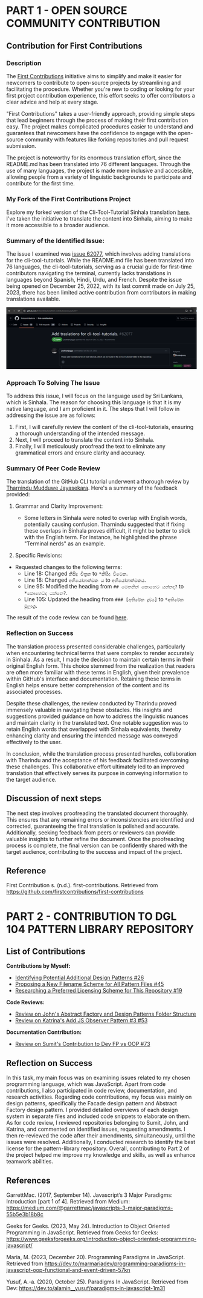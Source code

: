 # PART 1 - OPEN SOURCE COMMUNITY CONTRIBUTION

## Contribution for First Contributions 

### Description
The [First Contributions](https://github.com/firstcontributions/first-contributions) initiative aims to simplify and make it easier for newcomers to contribute to open-source projects by streamlining and facilitating the procedure. Whether you're new to coding or looking for your first project contribution experience, this effort seeks to offer contributors a clear advice and help at every stage.

"First Contributions" takes a user-friendly approach, providing simple steps that lead beginners through the process of making their first contribution easy. The project makes complicated procedures easier to understand and guarantees that newcomers have the confidence to engage with the open-source community with features like forking repositories and pull request submission.

The project is noteworthy for its enormous translation effort, since the README.md has been translated into 76 different languages. Through the use of many languages, the project is made more inclusive and accessible, allowing people from a variety of linguistic backgrounds to participate and contribute for the first time.

### My Fork of the First Contributions Project

Explore my forked version of the Cli-Tool-Tutorial Sinhala translation [here](https://github.com/nazrinzuwair/first-contributions/tree/cli-tool-tutorial-sinhala-translation). I've taken the initiative to translate the content into Sinhala, aiming to make it more accessible to a broader audience.


### Summary of the Identified Issue:

The issue I examined was [issue 62077](https://github.com/firstcontributions/first-contributions/issues/62077), which involves adding translations for the cli-tool-tutorials. While the README.md file has been translated into 76 languages, the cli-tool-tutorials, serving as a crucial guide for first-time contributors navigating the terminal, currently lacks translations in languages beyond Spanish, Hindi, Urdu, and French. Despite the issue being opened on December 25, 2022, with its last commit made on July 25, 2023, there has been limited active contribution from contributors in making translations available.

![Issue 62077](image-1.png)

### Approach To Solving The Issue

To address this issue, I will focus on the language used by Sri Lankans, which is Sinhala. The reason for choosing this language is that it is my native language, and I am proficient in it. The steps that I will follow in addressing the issue are as follows:

   1. First, I will carefully review the content of the cli-tool-tutorials, ensuring a thorough understanding of the intended message.
   2. Next, I will proceed to translate the content into Sinhala.
   3. Finally, I will meticulously proofread the text to eliminate any grammatical errors and ensure clarity and accuracy.


### Summary Of Peer Code Review

The translation of the GitHub CLI tutorial underwent a thorough review by [Tharnindu Mudduwe Jayasekara](https://github.com/tharinduj31). Here's a summary of the feedback provided:

1. Grammar and Clarity Improvement:
   - Some letters in Sinhala were noted to overlap with English words, potentially causing confusion. Tharnindu suggested that if fixing these overlaps in Sinhala proves difficult, it might be better to stick with the English term. For instance, he highlighted the phrase "Terminal nerds" as an example.

2. Specific Revisions:
  - Requested changes to the following terms:
      -  Line 18: Changed `කිසිදු චිත්‍රක` to `*කිසිදු විටෙක`.
      -  Line 18: Changed `අභියෝගාත්මක ය` to `අභියෝගාත්මකය`.
      -  Line 95: Modified the heading from `## මෙතනින් කොහෙට යන්නද?` to `*කොහෙටද යන්නෙ?`.
      -  Line 105: Updated the heading from `### [අතිරේක ද්‍රව්‍ය]` to `*අතිරේක මූලාශ්‍ර`.

The result of the code review can be found [here](https://github.com/firstcontributions/first-contributions/pull/82798).

### Reflection on Success

The translation process presented considerable challenges, particularly when encountering technical terms that were complex to render accurately in Sinhala. As a result, I made the decision to maintain certain terms in their original English form. This choice stemmed from the realization that readers are often more familiar with these terms in English, given their prevalence within GitHub's interface and documentation. Retaining these terms in English helps ensure better comprehension of the content and its associated processes.

Despite these challenges, the review conducted by Tharindu proved immensely valuable in navigating these obstacles. His insights and suggestions provided guidance on how to address the linguistic nuances and maintain clarity in the translated text. One notable suggestion was to retain English words that overlapped with Sinhala equivalents, thereby enhancing clarity and ensuring the intended message was conveyed effectively to the user.

In conclusion, while the translation process presented hurdles, collaboration with Tharindu and the acceptance of his feedback facilitated overcoming these challenges. This collaborative effort ultimately led to an improved translation that effectively serves its purpose in conveying information to the target audience.


## Discussion of next steps

The next step involves proofreading the translated document thoroughly. This ensures that any remaining errors or inconsistencies are identified and corrected, guaranteeing the final translation is polished and accurate. Additionally, seeking feedback from peers or reviewers can provide valuable insights to further refine the document. Once the proofreading process is complete, the final version can be confidently shared with the target audience, contributing to the success and impact of the project.


## Reference
First Contribution   s. (n.d.). first-contributions. Retrieved from https://github.com/firstcontributions/first-contributions

# PART 2 - CONTRIBUTION TO DGL 104 PATTERN LIBRARY REPOSITORY

## List of Contributions

**Contributions by Myself:**
- [Identifying Potential Additional Design Patterns #26](https://github.com/nic-dgl104-winter-2024/pattern-library/issues/26)
- [Proposing a New Filename Scheme for All Pattern Files #45](https://github.com/nic-dgl104-winter-2024/pattern-library/issues/45)
- [Researching a Preferred Licensing Scheme for This Repository #19](https://github.com/nic-dgl104-winter-2024/pattern-library/issues/19)

**Code Reviews:**
- [Review on John's Abstract Factory and Design Patterns Folder Structure](https://github.com/nic-dgl104-winter-2024/pattern-library/pull/50)
- [Review on Katrina's Add JS Observer Pattern #3 #53](https://github.com/nic-dgl104-winter-2024/pattern-library/pull/53)

**Documentation Contribution:**
- [Review on Sumit's Contribution to Dev FP vs OOP #73](https://github.com/nic-dgl104-winter-2024/pattern-library/pull/73)


## Reflection on Success
In this task, my main focus was on examining issues related to my chosen programming language, which was JavaScript. Apart from code contributions, I also participated in code review, documentation, and research activities. Regarding code contributions, my focus was mainly on design patterns, specifically the Facade design pattern and Abstract Factory design pattern. I provided detailed overviews of each design system in separate files and included code snippets to elaborate on them. As for code review, I reviewed repositories belonging to Sumit, John, and Katrina, and commented on identified issues, requesting amendments. I then re-reviewed the code after their amendments, simultaneously, until the issues were resolved. Additionally, I conducted research to identify the best license for the pattern-library repository. Overall, contributing to Part 2 of the project helped me improve my knowledge and skills, as well as enhance teamwork abilities.

## References

GarrettMac. (2017, September 14). Javascript’s 3 Major Paradigms: Introduction [part 1 of 4]. Retrieved from Medium: https://medium.com/@garrettmac/javascripts-3-major-paradigms-55b5e3b18b8c

Geeks for Geeks. (2023, May 24). Introduction to Object Oriented Programming in JavaScript. Retrieved from Geeks for Geeks: https://www.geeksforgeeks.org/introduction-object-oriented-programming-javascript/

Maria, M. (2023, December 20). Programming Paradigms in JavaScript. Retrieved from https://dev.to/marmariadev/programming-paradigms-in-javascript-oop-functional-and-event-driven-57kn

Yusuf, A.-a. (2020, October 25). Paradigms In JavaScript. Retrieved from Dev: https://dev.to/alamin__yusuf/paradigms-in-javascript-1m31
